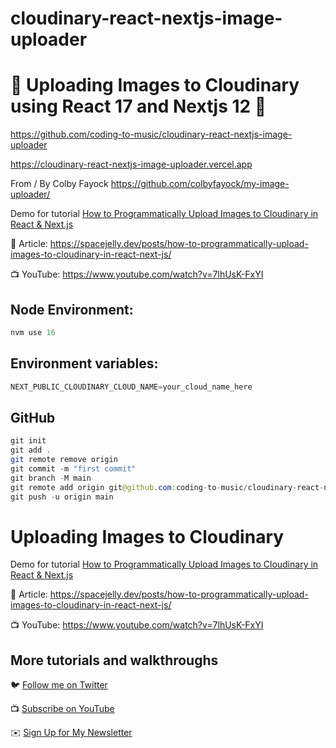 # cloudinary-react-nextjs-image-uploader

# 🚀 Uploading Images to Cloudinary using React 17 and Nextjs 12 🚀

https://github.com/coding-to-music/cloudinary-react-nextjs-image-uploader

https://cloudinary-react-nextjs-image-uploader.vercel.app

From / By Colby Fayock https://github.com/colbyfayock/my-image-uploader/

Demo for tutorial [How to Programmatically Upload Images to Cloudinary in React & Next.js](https://spacejelly.dev/posts/how-to-programmatically-upload-images-to-cloudinary-in-react-next-js/)

📝 Article: https://spacejelly.dev/posts/how-to-programmatically-upload-images-to-cloudinary-in-react-next-js/

📺 YouTube: https://www.youtube.com/watch?v=7lhUsK-FxYI

<!-- <div style="text-align:center;">
  <img src="/images/chakra.jpg" alt="Image" />
  <p><em>Chakra Component Library with Next.js</em></p>
</div> -->

## Node Environment:

```java
nvm use 16
```

## Environment variables:

```java
NEXT_PUBLIC_CLOUDINARY_CLOUD_NAME=your_cloud_name_here
```

## GitHub

```java
git init
git add .
git remote remove origin
git commit -m "first commit"
git branch -M main
git remote add origin git@github.com:coding-to-music/cloudinary-react-nextjs-image-uploader.git
git push -u origin main
```

# Uploading Images to Cloudinary

Demo for tutorial [How to Programmatically Upload Images to Cloudinary in React & Next.js](https://spacejelly.dev/posts/how-to-programmatically-upload-images-to-cloudinary-in-react-next-js/)

📝 Article: https://spacejelly.dev/posts/how-to-programmatically-upload-images-to-cloudinary-in-react-next-js/

📺 YouTube: https://www.youtube.com/watch?v=7lhUsK-FxYI

## More tutorials and walkthroughs

🐦 [Follow me on Twitter](https://twitter.com/colbyfayock)

📺 [Subscribe on YouTube](https://www.youtube.com/colbyfayock)

✉️ [Sign Up for My Newsletter](https://colbyfayock.com/newsletter)
